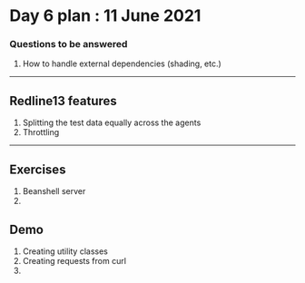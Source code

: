 # Day 6 plan : 11 June 2021

### Questions to be answered 

1. How to handle external dependencies (shading, etc.)

---

## Redline13 features 
1. Splitting the test data equally across the agents 
2. Throttling 

---
## Exercises 
1. Beanshell server 
2. 

## Demo
1. Creating utility classes 
2. Creating requests from curl 
3. 

